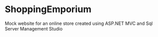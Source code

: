 # ShoppingEmporium
Mock website for an online store created using ASP.NET MVC and Sql Server Management Studio
